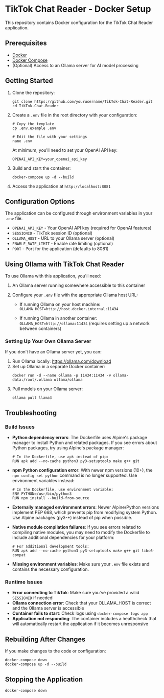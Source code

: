 # TikTok Chat Reader - Docker Setup

This repository contains Docker configuration for the TikTok Chat Reader application.

## Prerequisites

- [Docker](https://docs.docker.com/get-docker/)
- [Docker Compose](https://docs.docker.com/compose/install/)
- (Optional) Access to an Ollama server for AI model processing

## Getting Started

1. Clone the repository:
   ```
   git clone https://github.com/yourusername/TikTok-Chat-Reader.git
   cd TikTok-Chat-Reader
   ```

2. Create a `.env` file in the root directory with your configuration:
   ```
   # Copy the template
   cp .env.example .env
   
   # Edit the file with your settings
   nano .env
   ```
   
   At minimum, you'll need to set your OpenAI API key:
   ```
   OPENAI_API_KEY=your_openai_api_key
   ```

3. Build and start the container:
   ```
   docker-compose up -d --build
   ```

4. Access the application at `http://localhost:8081`

## Configuration Options

The application can be configured through environment variables in your `.env` file:

- `OPENAI_API_KEY` - Your OpenAI API key (required for OpenAI features)
- `SESSIONID` - TikTok session ID (optional)
- `OLLAMA_HOST` - URL to your Ollama server (optional)
- `ENABLE_RATE_LIMIT` - Enable rate limiting (optional)
- `PORT` - Port for the application (defaults to 8081)

## Using Ollama with TikTok Chat Reader

To use Ollama with this application, you'll need:

1. An Ollama server running somewhere accessible to this container
2. Configure your `.env` file with the appropriate Ollama host URL:

   - If running Ollama on your host machine:  
     `OLLAMA_HOST=http://host.docker.internal:11434`
     
   - If running Ollama in another container:  
     `OLLAMA_HOST=http://ollama:11434` (requires setting up a network between containers)

### Setting Up Your Own Ollama Server

If you don't have an Ollama server yet, you can:

1. Run Ollama locally: https://ollama.com/download
2. Set up Ollama in a separate Docker container:
   ```
   docker run -d --name ollama -p 11434:11434 -v ollama-data:/root/.ollama ollama/ollama
   ```
3. Pull models on your Ollama server:
   ```
   ollama pull llama3
   ```

## Troubleshooting

### Build Issues

- **Python dependency errors**: The Dockerfile uses Alpine's package manager to install Python and related packages. If you see errors about Python packages, try using Alpine's package manager:
  ```
  # In the Dockerfile, use apk instead of pip:
  RUN apk add --no-cache python3 py3-setuptools make g++ git
  ```

- **npm Python configuration error**: With newer npm versions (10+), the `npm config set python` command is no longer supported. Use environment variables instead:
  ```
  # In the Dockerfile, use environment variable:
  ENV PYTHON=/usr/bin/python3
  RUN npm install --build-from-source
  ```

- **Externally managed environment errors**: Newer Alpine/Python versions implement PEP 668, which prevents pip from modifying system Python. Use Alpine packages (py3-*) instead of pip when possible.

- **Native module compilation failures**: If you see errors related to compiling native modules, you may need to modify the Dockerfile to include additional dependencies for your platform:
  ```
  # For additional development tools:
  RUN apk add --no-cache python3 py3-setuptools make g++ git libc6-compat
  ```

- **Missing environment variables**: Make sure your `.env` file exists and contains the necessary configuration.

### Runtime Issues

- **Error connecting to TikTok**: Make sure you've provided a valid `SESSIONID` if needed
- **Ollama connection error**: Check that your OLLAMA_HOST is correct and the Ollama server is accessible
- **Container fails to start**: Check logs using `docker-compose logs app`
- **Application not responding**: The container includes a healthcheck that will automatically restart the application if it becomes unresponsive

## Rebuilding After Changes

If you make changes to the code or configuration:

```
docker-compose down
docker-compose up -d --build
```

## Stopping the Application

```
docker-compose down
``` 